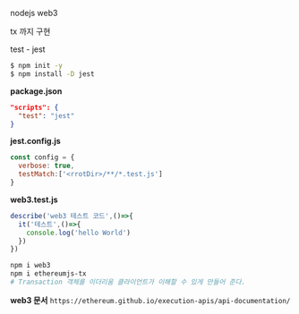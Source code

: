 nodejs web3

tx 까지 구현

test - jest

```sh
$ npm init -y
$ npm install -D jest
```

**package.json**
```json
"scripts": {
  "test": "jest"
}
```

**jest.config.js**
```js
const config = {
  verbose: true,
  testMatch:['<rrotDir>/**/*.test.js']
}
```

**web3.test.js**
```js
describe('web3 테스트 코드',()=>{
  it('테스트',()=>{
    console.log('hello World')
  })
})
```

```sh
npm i web3
npm i ethereumjs-tx
# Transaction 객체를 이더리움 클라이언트가 이해할 수 있게 만들어 준다.
```
**web3 문서**
`https://ethereum.github.io/execution-apis/api-documentation/`
